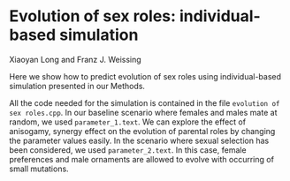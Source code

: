 # Evolution of sex roles: individual-based simulation

Xiaoyan Long and Franz J. Weissing

Here we show how to predict evolution of sex roles using individual-based simulation presented in our Methods. 

All the code needed for the simulation is contained in the file `evolution of sex roles.cpp`. In our baseline scenario where females and males mate at random, we used `parameter_1.text`. We can explore the effect of anisogamy, synergy effect on the evolution of parental roles by changing the parameter values easily. In the scenario where sexual selection has been considered, we used `parameter_2.text`. In this case, female preferences and male ornaments are allowed to evolve with occurring of small mutations.
